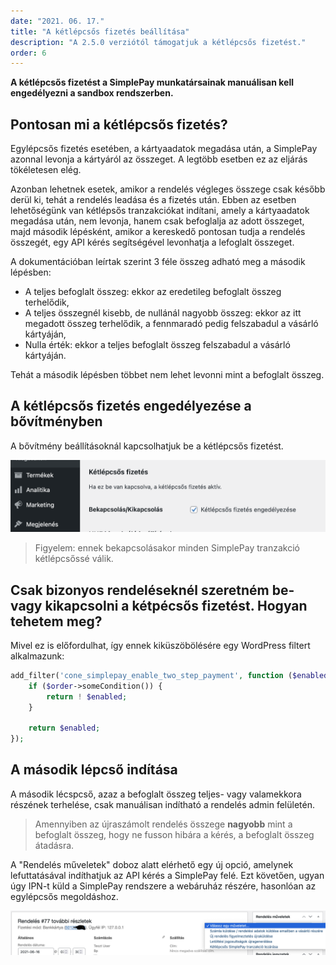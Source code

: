 ```yaml
---
date: "2021. 06. 17."
title: "A kétlépcsős fizetés beállítása"
description: "A 2.5.0 verziótól támogatjuk a kétlépcsős fizetést."
order: 6
---
```


__A kétlépcsős fizetést a SimplePay munkatársainak manuálisan kell engedélyezni a sandbox rendszerben.__

## Pontosan mi a kétlépcsős fizetés?

Egylépcsős fizetés esetében, a kártyaadatok megadása után, a SimplePay azonnal levonja a kártyáról az összeget. A legtöbb esetben ez az eljárás tökéletesen elég.

Azonban lehetnek esetek, amikor a rendelés végleges összege csak később derül ki, tehát a rendelés leadása és a fizetés után. Ebben az esetben lehetőségünk van kétlépsős tranzakciókat indítani, amely a kártyaadatok megadása után, nem levonja, hanem csak befoglalja az adott összeget, majd második lépésként, amikor a kereskedő pontosan tudja a rendelés összegét, egy API kérés segítségével levonhatja a lefoglalt összeget.

A dokumentációban leírtak szerint 3 féle összeg adható meg a második lépésben:

- A teljes befoglalt összeg: ekkor az eredetileg befoglalt összeg terhelődik,
- A teljes összegnél kisebb, de nullánál nagyobb összeg: ekkor az itt megadott összeg terhelődik, a fennmaradó pedig felszabadul a vásárló kártyáján,
- Nulla érték: ekkor a teljes befoglalt összeg felszabadul a vásárló kártyáján.

Tehát a második lépésben többet nem lehet levonni mint a befoglalt összeg.

## A kétlépcsős fizetés engedélyezése a bővítményben

A bővítmény beállításoknál kapcsolhatjuk be a kétlépcsős fizetést.

![A kétlépcsős tranzakciók bekapcsolása](./ketlepcsos.png)

> Figyelem: ennek bekapcsolásakor minden SimplePay tranzakció kétlépcsőssé válik.

## Csak bizonyos rendeléseknél szeretném be- vagy kikapcsolni a kétpécsős fizetést. Hogyan tehetem meg?

Mivel ez is előfordulhat, így ennek kiküszöbölésére egy WordPress filtert alkalmazunk:

```php
add_filter('cone_simplepay_enable_two_step_payment', function ($enabled, $order) {
    if ($order->someCondition()) {
        return ! $enabled;
    }

    return $enabled;
});
```

## A második lépcső indítása

A második lécspcső, azaz a befoglalt összeg teljes- vagy valamekkora részének terhelése, csak manuálisan indítható a rendelés admin felületén.

> Amennyiben az újraszámolt rendelés összege **nagyobb** mint a befoglalt összeg, hogy ne fusson hibára a kérés, a befoglalt összeg átadásra.

A "Rendelés műveletek" doboz alatt elérhető egy új opció, amelynek lefuttatásával indíthatjuk az API kérés a SimplePay felé. Ezt követően, ugyan úgy IPN-t küld a SimplePay rendszere a webáruház részére, hasonlóan az egylépcsős megoldáshoz.

![A második lépcső indítása](./inditas.png)
